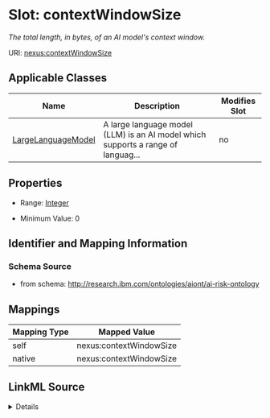

# Slot: contextWindowSize


_The total length, in bytes, of an AI model's context window._





URI: [nexus:contextWindowSize](http://research.ibm.com/ontologies/aiont/contextWindowSize)



<!-- no inheritance hierarchy -->





## Applicable Classes

| Name | Description | Modifies Slot |
| --- | --- | --- |
| [LargeLanguageModel](LargeLanguageModel.md) | A large language model (LLM) is an AI model which supports a range of languag... |  no  |







## Properties

* Range: [Integer](Integer.md)

* Minimum Value: 0





## Identifier and Mapping Information







### Schema Source


* from schema: http://research.ibm.com/ontologies/aiont/ai-risk-ontology




## Mappings

| Mapping Type | Mapped Value |
| ---  | ---  |
| self | nexus:contextWindowSize |
| native | nexus:contextWindowSize |




## LinkML Source

<details>
```yaml
name: contextWindowSize
description: The total length, in bytes, of an AI model's context window.
from_schema: http://research.ibm.com/ontologies/aiont/ai-risk-ontology
rank: 1000
alias: contextWindowSize
domain_of:
- LargeLanguageModel
range: integer
minimum_value: 0

```
</details>